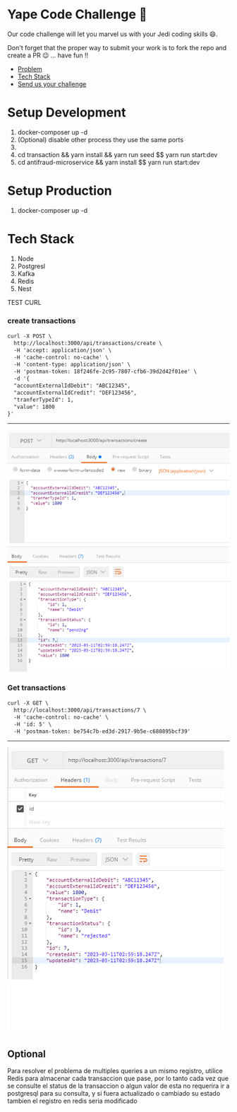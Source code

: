 # Yape Code Challenge :rocket:

Our code challenge will let you marvel us with your Jedi coding skills :smile:. 

Don't forget that the proper way to submit your work is to fork the repo and create a PR :wink: ... have fun !!

- [Problem](#problem)
- [Tech Stack](#tech_stack)
- [Send us your challenge](#send_us_your_challenge)

# Setup Development

<ol>
  <li>docker-composer up -d</li>
  <li>(Optional) disable other process they use the same ports<li>
  <li>cd transaction && yarn install && yarn run seed $$ yarn run start:dev</li>
  <li>cd antifraud-microservice && yarn install $$ yarn run start:dev</li>  
</ol>

# Setup Production

<ol>
  <li>docker-composer up -d</li> 
</ol>


# Tech Stack

<ol>
  <li>Node</li>
  <li>Postgresl</li>
  <li>Kafka</li>  
  <li>Redis</li>
  <li>Nest</li>  
</ol>

TEST CURL

### create transactions 
```
curl -X POST \
  http://localhost:3000/api/transactions/create \
  -H 'accept: application/json' \
  -H 'cache-control: no-cache' \
  -H 'content-type: application/json' \
  -H 'postman-token: 18f246fe-2c95-7807-cfb6-39d2d42f01ee' \
  -d '{
  "accountExternalIdDebit": "ABC12345",
  "accountExternalIdCredit": "DEF123456",
  "tranferTypeId": 1,
  "value": 1800
}'
```
---
![Transactions list](./documentation/create.png?raw=true)


### Get transactions 
```
curl -X GET \
  http://localhost:3000/api/transactions/7 \
  -H 'cache-control: no-cache' \
  -H 'id: 5' \
  -H 'postman-token: be754c7b-ed3d-2917-9b5e-c680895bcf39'
```
---
![Transactions list](./documentation/get.png?raw=true)

## Optional

Para resolver el problema de multiples queries a un mismo registro, utilice Redis para almacenar cada transaccion que pase, por lo tanto cada vez que se consulte el status de la transaccion o algun valor de esta no requerira ir a postgresql para su consulta, y si fuera actualizado o cambiado su estado tambien el registro en redis seria modificado

